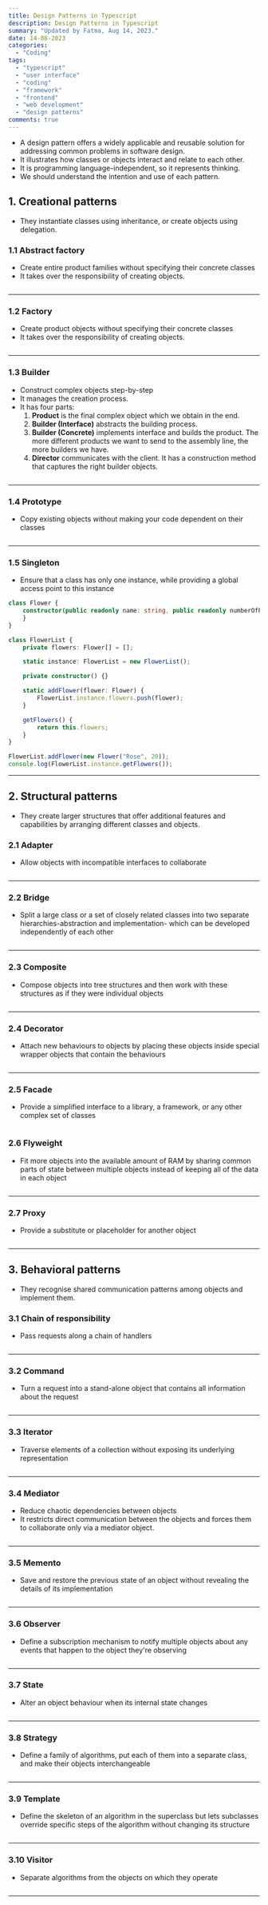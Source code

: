 ```yaml
---
title: Design Patterns in Typescript
description: Design Patterns in Typescript
summary: "Updated by Fatma, Aug 14, 2023."
date: 14-08-2023
categories:
  - "Coding"
tags:
  - "typescript"
  - "user interface"
  - "coding"
  - "framework"
  - "frontend"
  - "web development"
  - "design patterns"
comments: true
---
```

- A design pattern offers a widely applicable and reusable solution for addressing common problems in software design.
- It illustrates how classes or objects interact and relate to each other.
- It is programming language-independent, so it represents thinking.
- We should understand the intention and use of each pattern.

## 1. Creational patterns

- They instantiate classes using inheritance, or create objects using delegation.

### 1.1 Abstract factory

- Create entire product families without specifying their concrete classes
- It takes over the responsibility of creating objects.

```typescript
```

---

### 1.2 Factory

- Create product objects without specifying their concrete classes
- It takes over the responsibility of creating objects.

```typescript
```

---

### 1.3 Builder

- Construct complex objects step-by-step
- It manages the creation process.
- It has four parts:
  1. **Product** is the final complex object which we obtain in the end.
  2. **Builder (Interface)** abstracts the building process.
  3. **Builder (Concrete)** implements interface and builds the product. The more different products we want to send to the assembly line, the more builders we have.
  4. **Director** communicates with the client. It has a construction method that captures the right builder objects.

```typescript
```

---

### 1.4 Prototype

- Copy existing objects without making your code dependent on their classes

```typescript
```

---

### 1.5 Singleton

- Ensure that a class has only one instance, while providing a global access point to this instance

```typescript
class Flower {
    constructor(public readonly name: string, public readonly numberOfPetals: number) {
    }
}

class FlowerList {
    private flowers: Flower[] = [];

    static instance: FlowerList = new FlowerList();

    private constructor() {}

    static addFlower(flower: Flower) {
        FlowerList.instance.flowers.push(flower);
    }

    getFlowers() {
        return this.flowers;
    }
}

FlowerList.addFlower(new Flower("Rose", 20));
console.log(FlowerList.instance.getFlowers());
```

---

## 2. Structural patterns

- They create larger structures that offer additional features and capabilities by arranging different classes and objects.

### 2.1 Adapter

- Allow objects with incompatible interfaces to collaborate

```typescript
```

---

### 2.2 Bridge

- Split a large class or a set of closely related classes into two separate hierarchies-abstraction and implementation- which can be developed independently of each other

```typescript
```

---

### 2.3 Composite

- Compose objects into tree structures and then work with these structures as if they were individual objects

```typescript
```

---

### 2.4 Decorator

- Attach new behaviours to objects by placing these objects inside special wrapper objects that contain the behaviours

```typescript
```

---

### 2.5 Facade

- Provide a simplified interface to a library, a framework, or any other complex set of classes

```typescript
```

### 2.6 Flyweight

- Fit more objects into the available amount of RAM by sharing common parts of state between multiple objects instead of keeping all of the data in each object

```typescript
```

---

### 2.7 Proxy

- Provide a substitute or placeholder for another object

```typescript
```

---

## 3. Behavioral patterns

- They recognise shared communication patterns among objects and implement them.

### 3.1 Chain of responsibility

- Pass requests along a chain of handlers

```typescript
```

---

### 3.2 Command

- Turn a request into a stand-alone object that contains all information about the request

```typescript
```

---

### 3.3 Iterator

- Traverse elements of a collection without exposing its underlying representation

```typescript
```

---

### 3.4 Mediator

- Reduce chaotic dependencies between objects
- It restricts direct communication between the objects and forces them to collaborate only via a mediator object.

```typescript
```

---

### 3.5 Memento

- Save and restore the previous state of an object without revealing the details of its implementation

```typescript
```

---

### 3.6 Observer

- Define a subscription mechanism to notify multiple objects about any events that happen to the object they're observing

```typescript
```

---

### 3.7 State

- Alter an object behaviour when its internal state changes

```typescript
```

---

### 3.8 Strategy

- Define a family of algorithms, put each of them into a separate class, and make their objects interchangeable

```typescript
```

---

### 3.9 Template

- Define the skeleton of an algorithm in the superclass but lets subclasses override specific steps of the algorithm without changing its structure

```typescript
```

---

### 3.10 Visitor

- Separate algorithms from the objects on which they operate

```typescript
```

---
